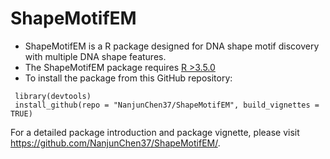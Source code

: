 # ShapeMotifEM

- ShapeMotifEM is a R package designed for DNA shape motif discovery with multiple DNA shape features.
- The ShapeMotifEM package requires [R >3.5.0](https://cran.r-project.org/)
- To install the package from this GitHub repository:
```
 library(devtools)
 install_github(repo = "NanjunChen37/ShapeMotifEM", build_vignettes = TRUE)
```
For a detailed package introduction and package vignette, please visit https://github.com/NanjunChen37/ShapeMotifEM/.
